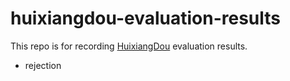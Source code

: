 # huixiangdou-evaluation-results

This repo is for recording [HuixiangDou]() evaluation results.

* rejection
